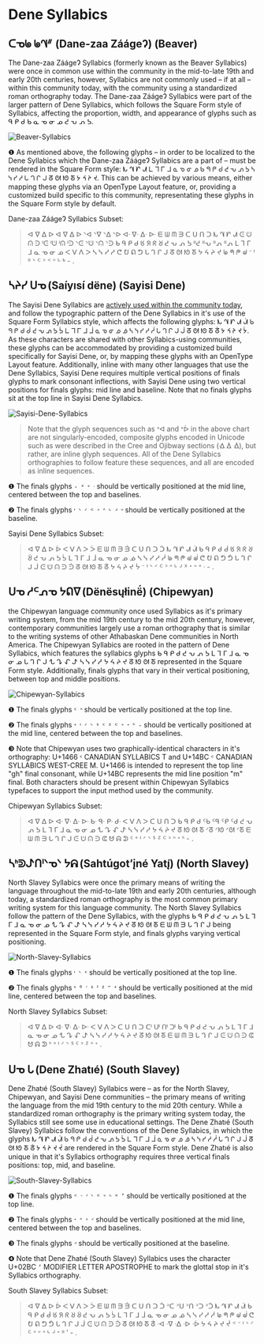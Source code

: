 # Dene Syllabics

## ᑕᓀᖚ ᖚᗀᐥ  (Dane-zaa ZáágeɁ) (Beaver)
The Dane-zaa ZáágeɁ Syllabics (formerly known as the Beaver Syllabics) were once in common use within the community in the mid-to-late 19th and early 20th centuries, however, Syllabics are not commonly used – if at all – within this community today, with the community using a standardized roman orthography today. The Dane-zaa ZáágeɁ Syllabics were part of the larger pattern of Dene Syllabics, which follows the Square Form style of Syllabics, affecting the proportion, width, and appearance of glyphs such as ᑫ ᑭ ᑯ ᑲ ᓇ ᓀ ᓂ ᓄ ᕍ ᕃ ᕄ ᕊ.


![Beaver-Syllabics](https://user-images.githubusercontent.com/17300547/204647363-a56dc778-ded2-417e-9196-368d2526f32b.png)


❶ As mentioned above, the following glyphs – in order to be localized to the Dene Syllabics which the Dane-zaa ZáágeɁ Syllabics are a part of – must be rendered in the Square Form style: ᗃ ᗀ ᗁ ᗂ ᒪ ᒣ ᒥ ᒧ ᓇ ᓀ ᓂ ᓄ ᑲ ᑫ ᑭ ᑯ ᕍ ᕃ ᕄ ᕊ ᓴ ᓭ ᓯ ᓱ ᒐ ᒉ ᒋ ᒍ ᘔ ᘛ ᘚ ᘕ ᔭ ᔦ ᔨ ᔪ. This can be achieved by various means, either mapping these glyphs via an OpenType Layout feature, or, providing a customized build specific to this community, representating these glyphs in the Square Form style by default.

Dane-zaa ZáágeɁ Syllabics Subset:
> ᐊ ᐁ ᐃ ᐅ ᐊ ᐁ ᐃ ᐅ ᐠᐊ ᐠᐁ ᐠᐃ ᐠᐅ ᐊᐧ ᐁᐧ ᐃᐧ ᐅᐧ ᗴ ᗯ ᗰ ᗱ ᑕ ᑌ ᑎ ᑐ ᗃ ᗀ ᗁ ᗂ ᕮ ᕫ ᕬ ᕭ ᑊᕮ ᑊᕫ ᑊᕬ ᑊᕭ ᐠᕮ ᐠᕫ ᐠᕬ ᐠᕭ ᑲ ᑫ ᑭ ᑯ ᖉ ᖆ ᖇ ᖈ ᕍ ᕃ ᕄ ᕊ ᐦᕍ ᐦᕃ ᐦᕄ ᐦᕄ ᒪ ᒣ ᒥ ᒧ ᓇ ᓀ ᓂ ᓄ ᐸ ᐯ ᐱ ᐳ ᓴ ᓭ ᓯ ᓱ ᕦ ᕞ ᕠ ᕤ ᒐ ᒉ ᒋ ᒍ ᘔ ᘛ ᘚ ᘕ ᔭ ᔦ ᔨ ᔪ ᖚ ᖗ ᖘ ᖙ ᐨ ᑊ ᐦ ᐠ ᒼ ᐣ ᑉ ᐢ ᒡ ᒃ - .




## ᓴᔨᓯ ᑌᓀ (Saı́yısı́ dëne) (Sayisi Dene)
The Sayisi Dene Syllabics are [actively used within the community today](http://skfn.ca/wp-content/uploads/2020/06/Sayisi-Dene-First-Nation.pdf), and follow the typographic pattern of the Dene Syllabics in it's use of the Square Form Syllabics style, which affects the following glyphs: ᗃ ᗀ ᗁ ᗂ ᣬ ᑲ ᑫ ᑭ ᑯ ᑰ ᕍ ᕃ ᕄ ᕊ ᣡ ᒪ ᒣ ᒥ ᒧ ᒨ ᓇ ᓀ ᓂ ᓄ ᓅ ᓴ ᓭ ᓯ ᓱ ᓲ ᒐ ᒉ ᒋ ᒍ ᒎ ᘔ ᘛ ᘚ ᘕ ᣱ ᔭ ᔦ ᔨ ᔪ ᔮ. As these characters are shared with other Syllabics-using communities, these glyphs can be accommodated by providing a customized build specifically for Sayisi Dene, or, by mapping these glyphs with an OpenType Layout feature. Additionally, inline with many other languages that use the Dene Syllabics, Sayisi Dene requires multiple vertical positions of finals glyphs to mark consonant inflections, with Sayisi Dene using two vertical positions for finals glyphs: mid line and baseline. Note that no finals glyphs sit at the top line in Sayisi Dene Syllabics.

![Sayisi-Dene-Syllabics](https://user-images.githubusercontent.com/17300547/198724681-78acb3b8-8f42-4828-a1a6-50258d9f0595.png)
> Note that the glyph sequences such as ᐤᐊ and ᐤᐆ in the above chart are not singularly-encoded, composite glyphs encoded in Unicode such as were described in the Cree and Ojibway sections (ᐎ ᐄ ᐐ), but rather, are inline glyph sequences. All of the Dene Syllabics orthographies to follow feature these sequences, and all are encoded as inline sequences.

❶ The finals glyphs `- ᕁ ᐤ ᐧ` should be vertically positioned at the mid line, centered between the top and baselines.

❷ The finals glyphs `ᑊ ᐠ ᐟ ᒼ ᐣ ᐢ ᒡ ᒢ ᐡ` should be vertically positioned at the baseline.


Sayisi Dene Syllabics Subset:
> ᐊ ᐁ ᐃ ᐅ ᐆ ᐸ ᐯ ᐱ ᐳ ᐴ ᗴ ᗯ ᗰ ᗱ ᣮ ᑕ ᑌ ᑎ ᑐ ᑑ ᗃ ᗀ ᗁ ᗂ ᣬ ᑲ ᑫ ᑭ ᑯ ᑰ ᖉ ᖆ ᖇ ᖈ ᣩ ᕍ ᕃ ᕄ ᕊ ᣡ ᒪ ᒣ ᒥ ᒧ ᒨ ᓇ ᓀ ᓂ ᓄ ᓅ ᓴ ᓭ ᓯ ᓱ ᓲ ᖚ ᖗ ᖘ ᖙ ᣫ ᕦ ᕞ ᕠ ᕤ ᕥ ᒐ ᒉ ᒋ ᒍ ᒎ ᕮ ᕫ ᕬ ᕭ ᣦ ᘔ ᘛ ᘚ ᘕ ᣱ ᔭ ᔦ ᔨ ᔪ ᔮ ᐨ ᑊ ᐠ ᐟ ᒼ ᐣ ᐢ ᒡ ᒢ ᕁ ᐩ ᐡ ᐤ ᐧ - .



## ᑌᓀ ᓱᒼᕄᓀ ᔭᕠᐁ (Dënësųłinë́) (Chipewyan)
the Chipewyan language community once used Syllabics as it's primary writing system, from the mid 19th century to the mid 20th century, however, contemporary communities largely use a roman orthography that is similar to the writing systems of other Athabaskan Dene communities in North America. The Chipewyan Syllabics are rooted in the pattern of Dene Syllabics, which features the syllabics glyphs ᑲ ᑫ ᑭ ᑯ ᕍ ᕃ ᕄ ᕊ ᒪ ᒣ ᒥ ᒧ ᓇ ᓀ ᓂ ᓄ ᒐ ᒉ ᒋ ᒍ ᖍ ᖊ ᖋ ᖌ ᓴ ᓭ ᓯ ᓱ ᔭ ᔦ ᔨ ᔪ ᘔ ᘚ ᘛ ᘕ represented in the Square Form style. Additionally, finals glyphs that vary in their vertical positioning, between top and middle positions.

![Chipewyan-Syllabics](https://user-images.githubusercontent.com/17300547/204647407-cb6b373f-4b3b-40d6-a8e7-204f5d7655e8.png)


❶ The finals glyphs `ᑦ ᐢ` should be vertically positioned at the top line.

❷ The finals glyphs `ᐤ ᑊ ᐟ ᐠ ᔆ ᑦ ᙆ ᒼ ᐣ ᕀ ᑋ -` should be vertically positioned at the mid line, centered between the top and baselines.

❸ Note that Chipewyan uses two graphically-identical characters in it's orthography: U+1466 `ᑦ` CANADIAN  SYLLABICS T and U+14BC `ᒼ` CANADIAN SYLLABICS WEST-CREE M. U+1466 is intended to represent the top line "gh" final consonant, while U+14BC represents the mid line position "m" final. Both characters should be present within Chipewyan Syllabics typefaces to support the input method used by the community.


Chipewyan Syllabics Subset:
> ᐊ ᐁ ᐃ ᐅ ᐊᐧ ᐁᐧ ᐃᐧ ᐅᐧ ᑲᐧ ᑫᐧ ᑭᐧ ᑯᐧ ᐸ ᐯ ᐱ ᐳ ᑕ ᑌ ᑎ ᑐ ᑲ ᑫ ᑭ ᑯ ᑦᑲ ᑦᑫ ᑦᑭ ᑦᑯ ᕍ ᕃ ᕄ ᕊ ᒪ ᒣ ᒥ ᒧ ᓇ ᓀ ᓂ ᓄ ᖍ ᖊ ᖋ ᖌ ᓴ ᓭ ᓯ ᓱ ᔭ ᔦ ᔨ ᔪ ᘔ ᘚ ᘛ ᘕ ᐟᘔ ᐟᘚ ᐟᘛ ᐟᘕ ᗴ ᗯ ᗰ ᗱ ᒐ ᒉ ᒋ ᒍ ᕮ ᕫ ᕬ ᕭ ᕳ ᕰ ᕱ ᕲ ᑦ ᐤ ᑊ ᐟ ᐠ ᔆ ᙆ ᒼ ᐣ ᐢ ᕀ ᑋ - .



## ᓴᑋᕲᖌᑎᑊᐠᓀᐠ ᔭᕱ (Sahtúgot’įné Yatı̨́) (North Slavey)
North Slavey Syllabics were once the primary means of writing the language throughout the mid-to-late 19th and early 20th centuries, although today, a standardized roman orthography is the most common primary writing system for this language community. The North Slavey Syllabics follow the pattern of the Dene Syllabics, with the glyphs ᑲ ᑫ ᑭ ᑯ ᕍ ᕃ ᕄ ᕊ ᒪ ᒣ ᒥ ᒧ ᓇ ᓀ ᓂ ᓄ ᖍ ᖊ ᖋ ᖌ ᓴ ᓭ ᓯ ᓱ ᔭ ᔦ ᔨ ᔪ ᘔ ᘚ ᘛ ᘕ ᗴ ᗯ ᗰ ᗱ ᒐ ᒉ ᒋ ᒍ being represented in the Square Form style, and finals glyphs varying vertical positioning.


![North-Slavey-Syllabics](https://user-images.githubusercontent.com/17300547/204647430-06e0aef5-4920-4b43-8113-8dfce0f0526e.png)


❶ The finals glyphs `ᑊ ᐠ ᑦ` should be vertically positioned at the top line.

❷ The finals glyphs `ᑋ ᐤ ᐟ ᔆ ᐣ ᙆ ᐢ ᕀ` should be vertically positioned at the mid line, centered between the top and baselines.


North Slavey Syllabics Subset:
> ᐊ ᐁ ᐃ ᐅ ᐊᐧ ᐁᐧ ᐃᐧ ᐅᐧ ᐸ ᐯ ᐱ ᐳ ᑕ ᑌ ᑎ ᑐ ᑪ ᑧ ᑨ ᑩ ᑲ ᑫ ᑭ ᑯ ᕍ ᕃ ᕄ ᕊ ᒪ ᒣ ᒥ ᒧ ᓇ ᓀ ᓂ ᓄ ᖍ ᖊ ᖋ ᖌ ᓴ ᓭ ᓯ ᓱ ᔭ ᔦ ᔨ ᔪ ᘔ ᘚ ᘛ ᘕ ᗴ ᗯ ᗰ ᗱ ᒐ ᒉ ᒋ ᒍ ᕮ ᕫ ᕬ ᕭ ᕳ ᕰ ᕱ ᕲ ᑋ ᐤ ᑊ ᐟ ᐠ ᔆ ᑦ ᐣ ᙆ ᐢ ᕀ .


## ᑌᓀ ᒐ (Dene Zhatıé) (South Slavey)
Dene Zhatıé (South Slavey) Syllabics were – as for the North Slavey, Chipewyan, and Sayisi Dene communities – the primary means of writing the language from the mid 19th century to the mid 20th century. While a standardized roman orthography is the primary writing system today, the Syllabics still see some use in educational settings. The Dene Zhatıé (South Slavey) Syllabics follow the conventions of the Dene Syllabics, in which the glyphs ᗃ ᗀ ᗁ ᗂ ᣬ ᑲ ᑫ ᑭ ᑯ ᑰ ᕍ ᕃ ᕄ ᕊ ᣡ ᒪ ᒣ ᒥ ᒧ ᒨ ᓇ ᓀ ᓂ ᓄ ᓅ ᓴ ᓭ ᓯ ᓱ ᓲ ᒐ ᒉ ᒋ ᒍ ᒎ ᘔ ᘛ ᘚ ᘕ ᣱ ᔭ ᔦ ᔨ ᔪ ᔫ are rendered in the Square Form style. Dene Zhatıé is also unique in that it's Syllabics orthography requires three vertical finals positions: top, mid, and baseline.

![South-Slavey-Syllabics](https://user-images.githubusercontent.com/17300547/204647444-d14d5690-8d13-4801-8d3a-5833b7325da2.png)


❶ The finals glyphs `ᑉ ᐨ ᑊ ᐠ ᒼ ᐡ ᒡ ᐦ ʼ` should be vertically positioned at the top line.

❷ The finals glyphs `ᕀ ᐢ ᐣ ᐟ` should be vertically positioned at the mid line, centered between the top and baselines.

❸ The finals glyphs `ᒢ` should be vertically positioned at the baseline.

❹ Note that Dene Zhatıé (South Slavey) Syllabics uses the character U+02BC `ʼ` MODIFIER LETTER APOSTROPHE to mark the glottal stop in it's Syllabics orthography.

South Slavey Syllabics Subset:
> ᐊ ᐁ ᐃ ᐅ ᐆ ᐸ ᐯ ᐱ ᐳ ᐴ ᗴ ᗯ ᗰ ᗱ ᣮ ᑕ ᑌ ᑎ ᑐ ᑑ ᐣᑕ ᐣᑌ ᐣᑎ ᐣᑐ ᐣᑑ ᗃ ᗀ ᗁ ᗂ ᣬ ᑲ ᑫ ᑭ ᑯ ᑰ ᖉ ᖆ ᖇ ᖈ ᣩ ᕍ ᕃ ᕄ ᕊ ᣡ ᒪ ᒣ ᒥ ᒧ ᒨ ᓇ ᓀ ᓂ ᓄ ᓅ ᓴ ᓭ ᓯ ᓱ ᓲ ᖚ ᖗ ᖘ ᖙ ᣫ ᕦ ᕞ ᕠ ᕤ ᕥ ᒐ ᒉ ᒋ ᒍ ᒎ ᕮ ᕫ ᕬ ᕭ ᣦ ᘔ ᘛ ᘚ ᘕ ᣱ ᐧᐊ ᐧᐁ ᐧᐃ ᐧᐅ ᐧᐆ ᔭ ᔦ ᔨ ᔪ ᔫ ᑉ ᐨ ᑊ ᐠ ᐟ ᒼ ᐣ ᐡ ᐢ ᒡ ᒢ ᕀ ᐦ ʼ - .


